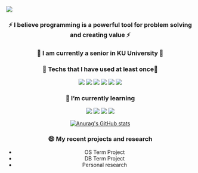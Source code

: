 <img src="https://capsule-render.vercel.app/api?type=waving&color=auto&height=300&section=header&text=high%20skyy&fontSize=90" />
<div align="center">

### ⚡ I believe programming is a powerful tool for problem solving and creating value ⚡ 

### 👯 I am currently a senior in KU University 👯

### 🔭 Techs that I have used at least once🔭


<img src="https://img.shields.io/badge/Python-3776AB?style=flat-square&logo=python&logoColor=white"/>   <img src="https://img.shields.io/badge/C-A8B9CC?style=flat-square&logo=C&logoColor=white"/>    <img src="https://img.shields.io/badge/C++-00599C?style=flat-square&logo=C++&logoColor=white"/>    <img src="https://img.shields.io/badge/MariaDB-003545?style=flat-square&logo=MariaDB&logoColor=white"/>   <img src="https://img.shields.io/badge/HTML5-E34F26?style=flat-square&logo=HTML5&logoColor=white"/>   <img src="https://img.shields.io/badge/php-777BB4?style=flat-square&logo=php&logoColor=white"/>

### 🌱 I’m currently learning
  
  
<img src="https://img.shields.io/badge/PostgreSQL-4169E1?style=flat-square&logo=PostgreSQL&logoColor=white"/>
<img src="https://img.shields.io/badge/ApacheHadoop-66CCFF?style=flat-square&logo=ApacheHadoop&logoColor=white"/>
<img src="https://img.shields.io/badge/ApacheSpark-E25A1C?style=flat-square&logo=ApacheSpark&logoColor=white"/>
<img src="https://img.shields.io/badge/Docker-2496ED?style=flat-square&logo=Docker&logoColor=white"/>

 
  
[![Anurag's GitHub stats](https://github-readme-stats.vercel.app/api?username=high-skyy)](https://github.com/high-skyy/github-readme-stats)
</center>

### 😄 My recent projects and research
- OS Term Project
- DB Term Project
- Personal research

<!--
**high-skyy/high-skyy** is a ✨ _special_ ✨ repository because its `README.md` (this file) appears on your GitHub profile.

- 🔭 I’m currently working on ...
- 🌱 I’m currently learning ...
- 👯 I’m looking to collaborate on ...
- 🤔 I’m looking for help with ...
- 💬 Ask me about ...
- 📫 How to reach me: ...
- 😄 Pronouns: ...
- ⚡ Fun fact: ...
-->
